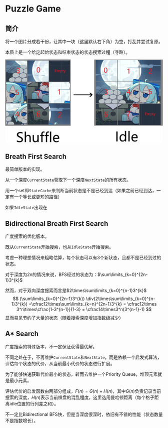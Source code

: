 ﻿# Puzzle Game

## 简介

将一个图片分成若干份，让其中一块（这里默认右下角）为空，打乱并尝试复原。

本质上是一个给定起始状态和结束状态的状态搜索过程（寻路）。

<img src="../../Image/puzzleGame.png" alt="puzzleGame.png" style="zoom:80%;" />

## Breath First Search

最简单版本的实现。

从一个深度`CurrentState`获取下一个深度`NextState`的所有状态。

用一个set即`StateCache`来判断当前状态是不是已经到达（如果之前已经到达，一定有一个等长或更短的路径）

如果`IdleState`出现在

## Bidirectional Breath First Search

广度搜索的优化版本。

既从`CurrentState`开始搜索，也从`IdleState`开始搜索。

考虑一种理想情况来粗略估算，每个状态可以有3个新状态，且都不是已经到过的状态。

对于深度为2n的情况来说，BFS经过的状态为：$\sum\limits_{k=0}^{2n-1}3^{k}$

然而，对于双向深度搜索而言是$2\times\sum\limits_{k=0}^{n-1}3^{k}$
$$
(\sum\limits_{k=0}^{2n-1}3^{k}) \div(2\times\sum\limits_{k=0}^{n-1}3^{k}) =\cfrac12\times\sum\limits_{k=n}^{2n-1}3^{k} = \cfrac12\times 3^n\times\cfrac{1-3^{n-1}}{1-3} = \cfrac14\times3^n(3^{n-1}-1)
$$
显而易见节约了大量的状态（随着搜索深度增加指数级减少）

## A* Search

广度搜索的特殊版本，不一定保证获得最优解。

不同之处在于，不再维护`CurrentState`和`NextState`，而是依赖一个启发式算法，评估每个状态的代价，从当前最小代价的状态进行扩展。

为了能够快速获取代价最小的状态，转而去维护一个Priority Queue，堆顶元素就是最小元素。

评估代价的启发函数由两部分组成，$F(n) = G(n) + H(n)$，其中$G(n)$负责记录当前搜索的深度，$H(n)$表示当前棋盘的混乱程度，这里选用曼哈顿距离（每个格子距离idle位置的行列差之和）。

不一定比Bidirectional BFS快，但是当深度很深时，依旧有不错的性能（状态数量不是指数增长）。
